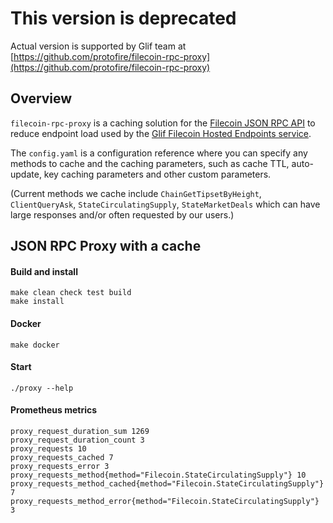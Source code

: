 # This version is deprecated
Actual version is supported by Glif team at [https://github.com/protofire/filecoin-rpc-proxy](https://github.com/protofire/filecoin-rpc-proxy)

Overview
-----------------------------

`filecoin-rpc-proxy` is a caching solution for the [Filecoin JSON RPC API](https://docs.filecoin.io/reference/lotus-api/) to reduce endpoint load used by the [Glif Filecoin Hosted Endpoints service](https://docs.filecoin.io/build/hosted-lotus/).

The `config.yaml` is a configuration reference where you can specify any methods to cache and the caching parameters, such as cache TTL, auto-update, key caching parameters and other custom parameters.

(Current methods we cache include `ChainGetTipsetByHeight`, `ClientQueryAsk`, `StateCirculatingSupply`, `StateMarketDeals` which can have large responses and/or often requested by our users.)


JSON RPC Proxy with a cache
-----------------------------

#### Build and install

    make clean check test build
    make install

#### Docker

    make docker

#### Start

    ./proxy --help

#### Prometheus metrics

    proxy_request_duration_sum 1269
    proxy_request_duration_count 3
    proxy_requests 10
    proxy_requests_cached 7
    proxy_requests_error 3
    proxy_requests_method{method="Filecoin.StateCirculatingSupply"} 10
    proxy_requests_method_cached{method="Filecoin.StateCirculatingSupply"} 7
    proxy_requests_method_error{method="Filecoin.StateCirculatingSupply"} 3
